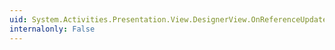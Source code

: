 ```yaml
---
uid: System.Activities.Presentation.View.DesignerView.OnReferenceUpdated(System.Reflection.AssemblyName,System.Boolean)
internalonly: False
---
```

